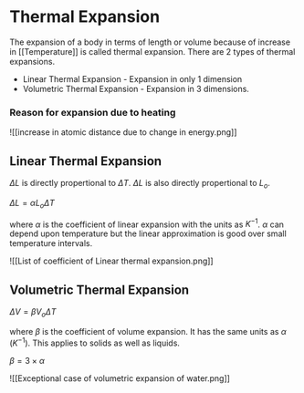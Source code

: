 # Thermal Expansion

The expansion of a body in terms of length or volume because of increase in [[Temperature]] is called thermal expansion. There are 2 types of thermal expansions.

- Linear Thermal Expansion - Expansion in only 1 dimension
- Volumetric Thermal Expansion - Expansion in 3 dimensions.

### Reason for expansion due to heating

![[increase in atomic distance due to change in energy.png]]


## Linear Thermal Expansion
${\Delta L}$ is directly propertional to ${\Delta T}$.
${\Delta L}$ is also directly propertional to ${L_o}$.

${\Delta L = \alpha L_o \Delta T}$

where ${\alpha}$ is the coefficient of linear expansion with the units as ${K^{-1}}$. 
${\alpha}$ can depend upon temperature but the linear approximation is good over small temperature intervals.

![[List of coefficient of Linear thermal expansion.png]]


## Volumetric Thermal Expansion

${\Delta V = \beta V_o \Delta T}$

where ${\beta}$ is the coefficient of volume expansion. It has the same units as ${\alpha}$ (${K^{-1}}$). This applies to solids as well as liquids.

${\beta = 3 \times \alpha}$

![[Exceptional case of volumetric expansion of water.png]]